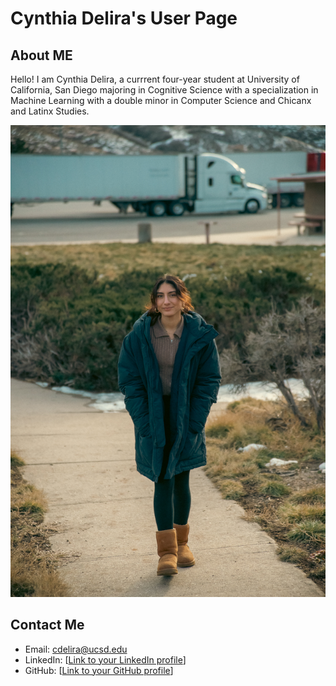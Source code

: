 # Cynthia Delira's User Page

## About ME
Hello! I am Cynthia Delira, a currrent four-year student at University of California, San Diego majoring in Cognitive Science with a specialization in Machine Learning with a double minor in Computer Science and Chicanx and Latinx Studies. 

![Profile Picture](linkedinpic.jpeg)

## Contact Me

- Email: cdelira@ucsd.edu
- LinkedIn: [[Link to your LinkedIn profile](https://www.linkedin.com/in/cynthia-de-lira-96b54318a/)]
- GitHub: [[Link to your GitHub profile](https://github.com/cdelira9)]